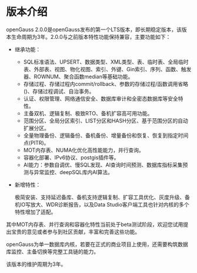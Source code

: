 # 版本介绍<a name="ZH-CN_TOPIC_0289899200"></a>

openGauss 2.0.0是openGauss发布的第一个LTS版本，即长期稳定版本，该版本生命周期为3年。2.0.0与之前版本特性功能保持兼容，主要功能如下：

-   继承功能：
    -   SQL标准语法、UPSERT、数据类型、XML类型、表、临时表、全局临时表、外部表、视图、物化视图、索引、外键、Gin索引、序列、函数、触发器、ROWNUM、聚合函数median等基础功能。
    -   存储过程、存储过程内commit/rollback、参数的存储过程/函数调用省略\(\)、存储过程调试、自治事务。
    -   认证、权限管理、网络通信安全、数据库审计和全密态数据库等安全特性。
    -   主备双机、逻辑复制、极致RTO、备机扩容高可用功能。
    -   范围分区、全局分区索引、LIST分区和HASH分区、基于范围分区的自动扩展分区。
    -   全量物理备份、逻辑备份、备机备份、增量备份和恢复、恢复到指定时间点\(PITR\)。
    -   MOT内存表、NUMA化优化高性能能力，并行查询。
    -   容器化部署、IPv6协议、postgis插件等。
    -   AI能力：参数自调优、慢SQL发现、AI查询时间预测、数据库指标采集预测与异常监控、deepSQL库内AI算法。

-   新增特性：

    极简安装、支持延迟备库、备机支持逻辑复制、扩容工具优化、灰度升级、备机IO写放大、WDR诊断报告，以及Data Studio客户端工具也针对内核的多个特性增加了适配。


其中MOT内存表、并行查询和容器化特性当前处于beta测试阶段，欢迎您试用提出宝贵的意见或者参与到社区贡献，丰富和完善这些功能。

openGauss为单一数据库内核，若要在正式的商业项目上使用，还需要构筑数据库监控、主备切换等完整工具链的能力。

该版本的维护周期为3年。

